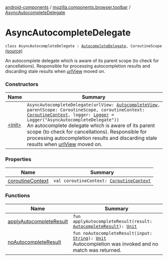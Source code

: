 [android-components](../../index.md) / [mozilla.components.browser.toolbar](../index.md) / [AsyncAutocompleteDelegate](./index.md)

# AsyncAutocompleteDelegate

`class AsyncAutocompleteDelegate : `[`AutocompleteDelegate`](../../mozilla.components.concept.toolbar/-autocomplete-delegate/index.md)`, CoroutineScope` [(source)](https://github.com/mozilla-mobile/android-components/blob/master/components/browser/toolbar/src/main/java/mozilla/components/browser/toolbar/BrowserToolbar.kt#L678)

An autocomplete delegate which is aware of its parent scope (to check for cancellations).
Responsible for processing autocompletion results and discarding stale results when [urlView](#) moved on.

### Constructors

| Name | Summary |
|---|---|
| [&lt;init&gt;](-init-.md) | `AsyncAutocompleteDelegate(urlView: `[`AutocompleteView`](../../mozilla.components.ui.autocomplete/-autocomplete-view/index.md)`, parentScope: CoroutineScope, coroutineContext: `[`CoroutineContext`](https://kotlinlang.org/api/latest/jvm/stdlib/kotlin.coroutines/-coroutine-context/index.html)`, logger: `[`Logger`](../../mozilla.components.support.base.log.logger/-logger/index.md)` = Logger("AsyncAutocompleteDelegate"))`<br>An autocomplete delegate which is aware of its parent scope (to check for cancellations). Responsible for processing autocompletion results and discarding stale results when [urlView](#) moved on. |

### Properties

| Name | Summary |
|---|---|
| [coroutineContext](coroutine-context.md) | `val coroutineContext: `[`CoroutineContext`](https://kotlinlang.org/api/latest/jvm/stdlib/kotlin.coroutines/-coroutine-context/index.html) |

### Functions

| Name | Summary |
|---|---|
| [applyAutocompleteResult](apply-autocomplete-result.md) | `fun applyAutocompleteResult(result: `[`AutocompleteResult`](../../mozilla.components.concept.toolbar/-autocomplete-result/index.md)`): `[`Unit`](https://kotlinlang.org/api/latest/jvm/stdlib/kotlin/-unit/index.html) |
| [noAutocompleteResult](no-autocomplete-result.md) | `fun noAutocompleteResult(input: `[`String`](https://kotlinlang.org/api/latest/jvm/stdlib/kotlin/-string/index.html)`): `[`Unit`](https://kotlinlang.org/api/latest/jvm/stdlib/kotlin/-unit/index.html)<br>Autocompletion was invoked and no match was returned. |
